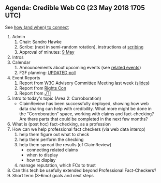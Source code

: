 ## Agenda: Credible Web CG (23 May 2018 1705 UTC)

See [how (and when) to connect](../how-to-connect.md)

1. Admin
    1. Chair: Sandro Hawke
    1. Scribe: (next in semi-random rotation), instructions at [scribing](../scribing.html)
    1. Approval of minutes: [9 May](../minutes/20180509.html)
1. Intros
1. Calendar
    1. Announcements about upcoming events (see [related events](https://calendar.google.com/calendar/embed?src=certifiedcontentcoalition.org_9cd49bitubv0sicvpt6gvf9km0%40group.calendar.google.com))
    1. F2F planning: [UPDATED poll](https://doodle.com/poll/qudimieecq8kapdn)
1. Event Reports
    1. Report from W3C Advisory Committee Meeting last week ([slides](<http://hawke.org/talk-ac-2018>))
    1. Report from [Rights Con](https://www.rightscon.org/toronto/)
    2. Report from [JTI](https://www.cen.eu/News/Workshops/Pages/WS-2018-004.aspx)
1. Intro to today's topic (Area 2: Corroboration)
    * ClaimReview has been successfully deployed, showing how web data sharing can help with credibility.  What more might be done in the "Corroboration" space, working with claims and fact-checking?  Are there parts that could be completed in the next few months?
1. What is (post hoc) fact-checking, as a profession
1. How can we help professional fact checkers (via web data interop)
    1. help them figure out what to check
    1. help them perform the checking
    1. help them spread the results (cf ClaimReview)
        * connecting related claims
        * when to display
        * how to display
    1. manage reputation, which FCs to trust
1. Can this tech be usefully extended beyond Professional Fact-Checkers?
1. Short term (3-6mo) goals and next steps